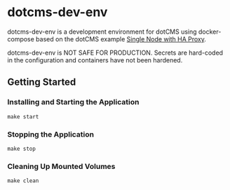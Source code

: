 # dotcms-dev-env

dotcms-dev-env is a development environment for dotCMS using docker-compose based on the dotCMS
example [Single Node with HA
Proxy](https://github.com/dotCMS/docker/tree/master/examples/03-single_node-haproxy).

dotcms-dev-env is NOT SAFE FOR PRODUCTION. Secrets are hard-coded in the configuration and
containers have not been hardened.

## Getting Started

### Installing and Starting the Application

```
make start
```

### Stopping the Application
```
make stop
```

### Cleaning Up Mounted Volumes
```
make clean
```
